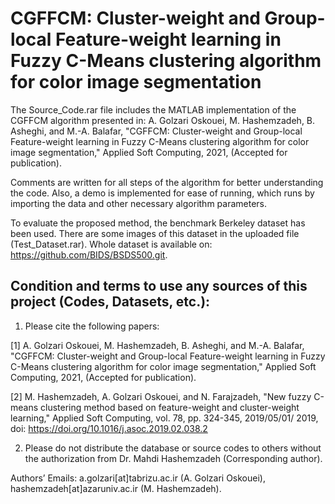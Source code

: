 # CGFFCM: Cluster-weight and Group-local Feature-weight learning in Fuzzy C-Means clustering algorithm for color image segmentation

The Source_Code.rar file includes the MATLAB implementation of the CGFFCM algorithm presented in:
A. Golzari Oskouei, M. Hashemzadeh, B. Asheghi, and M.-A. Balafar, "CGFFCM: Cluster-weight and Group-local Feature-weight learning in Fuzzy C-Means clustering algorithm for color image segmentation," Applied Soft Computing, 2021, (Accepted for publication).

Comments are written for all steps of the algorithm for better understanding the code. Also, a demo is implemented for ease of running, which runs by importing the data and other necessary algorithm parameters.

To evaluate the proposed method, the benchmark Berkeley dataset has been used. There are some images of this dataset in the uploaded file (Test_Dataset.rar). Whole dataset is available on: https://github.com/BIDS/BSDS500.git.

## Condition and terms to use any sources of this project (Codes, Datasets, etc.):

1) Please cite the following papers:

[1] A. Golzari Oskouei, M. Hashemzadeh, B. Asheghi, and M.-A. Balafar, "CGFFCM: Cluster-weight and Group-local Feature-weight learning in Fuzzy C-Means clustering algorithm for color image segmentation," Applied Soft Computing, 2021, (Accepted for publication).

[2] M. Hashemzadeh, A. Golzari Oskouei, and N. Farajzadeh, "New fuzzy C-means clustering method based on feature-weight and cluster-weight learning," Applied Soft Computing, vol. 78, pp. 324-345, 2019/05/01/ 2019, doi: https://doi.org/10.1016/j.asoc.2019.02.038.2

2) Please do not distribute the database or source codes to others without the authorization from Dr. Mahdi Hashemzadeh (Corresponding author).

Authors’ Emails: a.golzari[at]tabrizu.ac.ir (A. Golzari Oskouei), hashemzadeh[at]azaruniv.ac.ir (M. Hashemzadeh).


